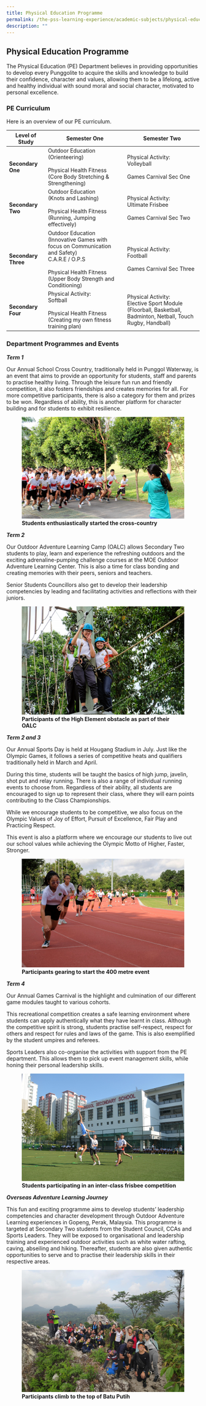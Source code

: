 ```yaml
---
title: Physical Education Programme
permalink: /the-pss-learning-experience/academic-subjects/physical-education-programme/
description: ""
---
```

## Physical Education Programme

The Physical Education (PE) Department believes in providing opportunities to develop every Punggolite to acquire the skills and knowledge to build their confidence, character and values, allowing them to be a lifelong, active and healthy individual with sound moral and social character, motivated to personal excellence.

  

### PE Curriculum

Here is an overview of our PE curriculum.

<table>
<thead>
  <tr>
    <th>Level of Study<br></th>
    <th>Semester One<br></th>
    <th>Semester Two<br></th>
  </tr>
</thead>
<tbody>
  <tr>
    <td><b>Secondary One</b><br></td>
    <td>Outdoor Education<br>(Orienteering)<br><br>Physical Health Fitness<br>(Core Body Stretching &amp; Strengthening)</td>
    <td>Physical Activity:<br>Volleyball<br><br>Games Carnival Sec One</td>
  </tr>
  <tr>
    <td><b>Secondary Two</b><br></td>
    <td>Outdoor Education<br>(Knots and Lashing)<br><br>Physical Health Fitness<br>(Running, Jumping effectively)</td>
    <td>Physical Activity:<br>Ultimate Frisbee<br><br>Games Carnival Sec Two</td>
  </tr>
  <tr>
    <td><b>Secondary Three</b><br></td>
    <td>Outdoor Education<br>(Innovative Games with focus on Communication and Safety) <br>C.A.R.E / O.P.S<br><br>Physical Health Fitness<br>(Upper Body Strength and Conditioning)</td>
    <td>Physical Activity:<br>Football<br><br>Games Carnival Sec Three</td>
  </tr>
  <tr>
    <td><b>Secondary Four</b><br></td>
    <td>Physical Activity:<br>Softball<br><br>Physical Health Fitness<br>(Creating my own fitness training plan)</td>
    <td>Physical Activity:<br>Elective Sport Module<br>(Floorball, Basketball, Badminton, Netball, Touch Rugby, Handball)</td>
  </tr>
</tbody>
</table>

### Department Programmes and Events


  

**_Term 1_**

  

Our Annual School Cross Country, traditionally held in Punggol Waterway, is an event that aims to provide an opportunity for students, staff and parents to practise healthy living. Through the leisure fun run and friendly competition, it also fosters friendships and creates memories for all. For more competitive participants, there is also a category for them and prizes to be won. Regardless of ability, this is another platform for character building and for students to exhibit resilience.


<figure>
<img src="/images/Academic%20Subjects/Physical%20Education%20Programme/A%20good%20start%20is%20as%20important%20as%20being%20consistent.jpg">
<figcaption> <strong> Students enthusiastically started the cross-country</strong> </figcaption>
</figure>


**_Term 2_**

  

Our Outdoor Adventure Learning Camp (OALC) allows Secondary Two students to play, learn and experience the refreshing outdoors and the exciting adrenaline-pumping challenge courses at the MOE Outdoor Adventure Learning Center. This is also a time for class bonding and creating memories with their peers, seniors and teachers.

  

Senior Students Councillors also get to develop their leadership competencies by leading and facilitating activities and reflections with their juniors.



<figure>
<img src="/images/Academic%20Subjects/Physical%20Education%20Programme/Challenging%20our%20boundaries.jpg">
<figcaption> <strong> Participants of the High Element obstacle as part of their OALC</strong> </figcaption>
</figure>



**_Term 2 and 3_**

  

Our Annual Sports Day is held at Hougang Stadium in July. Just like the Olympic Games, it follows a series of competitive heats and qualifiers traditionally held in March and April.

  

During this time, students will be taught the basics of high jump, javelin, shot put and relay running. There is also a range of individual running events to choose from. Regardless of their ability, all students are encouraged to sign up to represent their class, where they will earn points contributing to the Class Championships.

  

While we encourage students to be competitive, we also focus on the Olympic Values of Joy of Effort, Pursuit of Excellence, Fair Play and Practicing Respect.

  

This event is also a platform where we encourage our students to live out our school values while achieving the Olympic Motto of Higher, Faster, Stronger.



<figure>
<img src="/images/Academic%20Subjects/Physical%20Education%20Programme/Remove_Starting%20Strong.jpg">
<figcaption> <strong> Participants gearing to start the 400 metre event</strong> </figcaption>
</figure>


**_Term 4_**

  

Our Annual Games Carnival is the highlight and culmination of our different game modules taught to various cohorts.

  

This recreational competition creates a safe learning environment where students can apply authentically what they have learnt in class. Although the competitive spirit is strong, students practise self-respect, respect for others and respect for rules and laws of the game. This is also exemplified by the student umpires and referees.

  

Sports Leaders also co-organise the activities with support from the PE department. This allows them to pick up event management skills, while honing their personal leadership skills.


<figure>
<img src="/images/Academic%20Subjects/Physical%20Education%20Programme/Reaching%20high%20and%20up.jpg">
<figcaption> <strong> Students participating in an inter-class frisbee competition</strong> </figcaption>
</figure>

**_Overseas Adventure Learning Journey_**

  

This fun and exciting programme aims to develop students’ leadership competencies and character development through Outdoor Adventure Learning experiences in Gopeng, Perak, Malaysia. This programme is targeted at Secondary Two students from the Student Council, CCAs and Sports Leaders. They will be exposed to organisational and leadership training and experienced outdoor activities such as white water rafting, caving, abseiling and hiking. Thereafter, students are also given authentic opportunities to serve and to practise their leadership skills in their respective areas.



<figure>
<img src="/images/Academic%20Subjects/Physical%20Education%20Programme/Participants%20climb%20top%20of%20Batu%20Putih.jpg">
<figcaption> <strong> Participants climb to the top of Batu Putih</strong> </figcaption>
</figure>